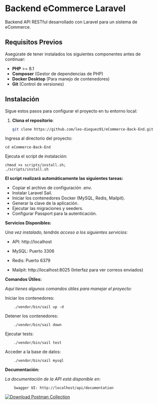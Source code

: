 # Backend eCommerce Laravel

Backend API RESTful desarrollado con Laravel para un sistema de eCommerce.

## Requisitos Previos

Asegúrate de tener instalados los siguientes componentes antes de continuar:

- **PHP** >= 8.1
- **Composer** (Gestor de dependencias de PHP)
- **Docker Desktop** (Para manejo de contenedores)
- **Git** (Control de versiones)

## Instalación

Sigue estos pasos para configurar el proyecto en tu entorno local:

1. **Clona el repositorio**:

   ```bash
   git clone https://github.com/leo-dieguez91/eCommerce-Back-End.git

Ingresa al directorio del proyecto:

  
    cd eCommerce-Back-End 
Ejecuta el script de instalación:

    chmod +x scripts/install.sh;
    ./scripts/install.sh

**El script realizará automáticamente las siguientes tareas:**

* Copiar el archivo de configuración .env.
* Instalar Laravel Sail.
* Iniciar los contenedores Docker (MySQL, Redis, Mailpit).
* Generar la clave de la aplicación.
* Ejecutar las migraciones y seeders.
* Configurar Passport para la autenticación.

**Servicios Disponibles:**

_Una vez instalado, tendrás acceso a los siguientes servicios:_

* API: http://localhost

* MySQL: Puerto 3306

* Redis: Puerto 6379

* Mailpit: http://localhost:8025 (Interfaz para ver correos enviados)

**Comandos Útiles:**

_Aquí tienes algunos comandos útiles para manejar el proyecto:_

Iniciar los contenedores:
``` 
    ./vendor/bin/sail up -d
```
Detener los contenedores:
```
    ./vendor/bin/sail down
```
Ejecutar tests:
```
    ./vendor/bin/sail test
```
Acceder a la base de datos:
```
    ./vendor/bin/sail mysql
```
**Documentación:**

_La documentación de la API está disponible en:_
```
    Swagger UI: http://localhost/api/documentation
```
[![Download Postman Collection](https://img.shields.io/badge/Download-Postman_Collection-blue)](https://github.com/leo-dieguez91/eCommerce-Back-End/raw/main/postman/eCommerce.postman_collection.json)